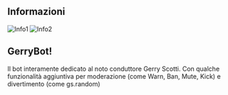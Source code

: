## Informazioni
![Info1](https://img.shields.io/badge/Versione%20Bot-v1.7.1-yellow) ![Info2](https://img.shields.io/github/forks/Gerry-Bot/GerryBotDiscord?color=informational&label=Fork%20Repo%20GerryBot&logo=github)
  
## GerryBot!
Il bot interamente dedicato al noto conduttore Gerry Scotti. Con qualche funzionalità aggiuntiva per moderazione (come Warn, Ban, Mute, Kick) e divertimento (come gs.random)
